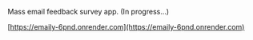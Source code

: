 Mass email feedback survey app. 
(In progress...)

[https://emaily-6pnd.onrender.com](https://emaily-6pnd.onrender.com)
